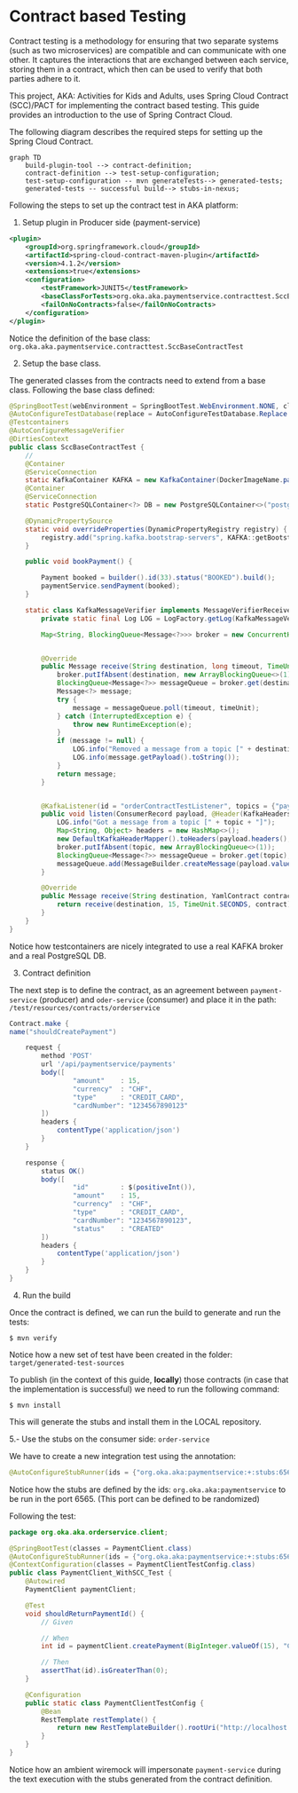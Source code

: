 # Contract based Testing

Contract testing is a methodology for ensuring that two separate systems (such as two microservices) are compatible and can communicate with one other. It captures the interactions that are exchanged between each service, storing them in a contract, which then can be used to verify that both parties adhere to it.

This project, AKA: Activities for Kids and Adults, uses Spring Cloud Contract (SCC)/PACT for implementing the contract based testing. This guide provides an introduction to the use of Spring Contract Cloud.

The following diagram describes the required steps for setting up the Spring Cloud Contract.

```mermaid
graph TD
    build-plugin-tool --> contract-definition;
    contract-definition --> test-setup-configuration;
    test-setup-configuration -- mvn generateTests--> generated-tests;
    generated-tests -- successful build--> stubs-in-nexus;
```

Following the steps to set up the contract test in AKA platform:

1. Setup plugin in Producer side (payment-service)

```xml
<plugin>
    <groupId>org.springframework.cloud</groupId>
    <artifactId>spring-cloud-contract-maven-plugin</artifactId>
    <version>4.1.2</version>
    <extensions>true</extensions>
    <configuration>
        <testFramework>JUNIT5</testFramework>
        <baseClassForTests>org.oka.aka.paymentservice.contracttest.SccBaseContractTest</baseClassForTests>
        <failOnNoContracts>false</failOnNoContracts>
    </configuration>
</plugin>
```

Notice the definition of the base class: ```org.oka.aka.paymentservice.contracttest.SccBaseContractTest```

2. Setup the base class. 

The generated classes from the contracts need to extend from a base class. Following the base class defined:


```java
@SpringBootTest(webEnvironment = SpringBootTest.WebEnvironment.NONE, classes = {PaymentServiceApplication.class, SccBaseContractTest.TestConfig.class})
@AutoConfigureTestDatabase(replace = AutoConfigureTestDatabase.Replace.NONE)
@Testcontainers
@AutoConfigureMessageVerifier
@DirtiesContext
public class SccBaseContractTest {
    //
    @Container
    @ServiceConnection
    static KafkaContainer KAFKA = new KafkaContainer(DockerImageName.parse("confluentinc/cp-kafka:latest")).withReuse(true);
    @Container
    @ServiceConnection
    static PostgreSQLContainer<?> DB = new PostgreSQLContainer<>("postgres:16-alpine").withReuse(true);

    @DynamicPropertySource
    static void overrideProperties(DynamicPropertyRegistry registry) {
        registry.add("spring.kafka.bootstrap-servers", KAFKA::getBootstrapServers);
    }

    public void bookPayment() {

        Payment booked = builder().id(33).status("BOOKED").build();
        paymentService.sendPayment(booked);
    }

    static class KafkaMessageVerifier implements MessageVerifierReceiver<Message<?>> {
        private static final Log LOG = LogFactory.getLog(KafkaMessageVerifier.class);

        Map<String, BlockingQueue<Message<?>>> broker = new ConcurrentHashMap<>();


        @Override
        public Message receive(String destination, long timeout, TimeUnit timeUnit, @Nullable YamlContract contract) {
            broker.putIfAbsent(destination, new ArrayBlockingQueue<>(1));
            BlockingQueue<Message<?>> messageQueue = broker.get(destination);
            Message<?> message;
            try {
                message = messageQueue.poll(timeout, timeUnit);
            } catch (InterruptedException e) {
                throw new RuntimeException(e);
            }
            if (message != null) {
                LOG.info("Removed a message from a topic [" + destination + "]");
                LOG.info(message.getPayload().toString());
            }
            return message;
        }


        @KafkaListener(id = "orderContractTestListener", topics = {"payments"})
        public void listen(ConsumerRecord payload, @Header(KafkaHeaders.RECEIVED_TOPIC) String topic) {
            LOG.info("Got a message from a topic [" + topic + "]");
            Map<String, Object> headers = new HashMap<>();
            new DefaultKafkaHeaderMapper().toHeaders(payload.headers(), headers);
            broker.putIfAbsent(topic, new ArrayBlockingQueue<>(1));
            BlockingQueue<Message<?>> messageQueue = broker.get(topic);
            messageQueue.add(MessageBuilder.createMessage(payload.value(), new MessageHeaders(headers)));
        }

        @Override
        public Message receive(String destination, YamlContract contract) {
            return receive(destination, 15, TimeUnit.SECONDS, contract);
        }
    }
}
```

Notice how testcontainers are nicely integrated to use a real KAFKA broker and a real PostgreSQL DB.

3. Contract definition

The next step is to define the contract, as an agreement between ```payment-service``` (producer) and ```oder-service``` (consumer) and place it in the path: ```/test/resources/contracts/orderservice```

```groovy
Contract.make {
name("shouldCreatePayment")

    request {
        method 'POST'
        url '/api/paymentservice/payments'
        body([
                "amount"    : 15,
                "currency"  : "CHF",
                "type"      : "CREDIT_CARD",
                "cardNumber": "1234567890123"
        ])
        headers {
            contentType('application/json')
        }
    }

    response {
        status OK()
        body([
                "id"        : $(positiveInt()),
                "amount"    : 15,
                "currency"  : "CHF",
                "type"      : "CREDIT_CARD",
                "cardNumber": "1234567890123",
                "status"    : "CREATED"
        ])
        headers {
            contentType('application/json')
        }
    }
}
```

4. Run the build

Once the contract is defined, we can run the build to generate and run the tests:

```$ mvn verify```

Notice how a new set of test have been created in the folder: ```target/generated-test-sources```

To publish (in the context of this guide, **locally**) those contracts (in case that the implementation is successful) we need to run the following command:

```$ mvn install```

This will generate the stubs and install them in the LOCAL repository.

5.- Use the stubs on the consumer side: ```order-service```

We have to create a new integration test using the annotation:

```java
@AutoConfigureStubRunner(ids = {"org.oka.aka:paymentservice:+:stubs:6565"}, stubsMode = StubRunnerProperties.StubsMode.LOCAL)
```

Notice how the stubs are defined by the ids: ```org.oka.aka:paymentservice``` to be run in the port 6565. (This port can be defined to be randomized)

Following the test:

```java
package org.oka.aka.orderservice.client;

@SpringBootTest(classes = PaymentClient.class)
@AutoConfigureStubRunner(ids = {"org.oka.aka:paymentservice:+:stubs:6565"}, stubsMode = StubRunnerProperties.StubsMode.LOCAL)
@ContextConfiguration(classes = PaymentClientTestConfig.class)
public class PaymentClient_WithSCC_Test {
    @Autowired
    PaymentClient paymentClient;

    @Test
    void shouldReturnPaymentId() {
        // Given

        // When
        int id = paymentClient.createPayment(BigInteger.valueOf(15), "CHF", "CREDIT_CARD", "1234567890123");

        // Then
        assertThat(id).isGreaterThan(0);
    }

    @Configuration
    public static class PaymentClientTestConfig {
        @Bean
        RestTemplate restTemplate() {
            return new RestTemplateBuilder().rootUri("http://localhost:6565").build();
        }
    }
}
```

Notice how an ambient wiremock will impersonate ```payment-service``` during the text execution with the stubs generated from the contract definition. 